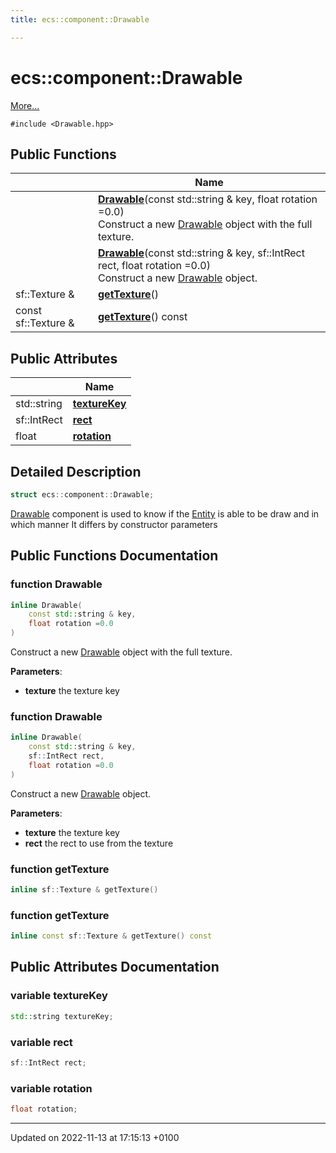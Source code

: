```yaml
---
title: ecs::component::Drawable

---
```


# ecs::component::Drawable



 [More...](#detailed-description)


`#include <Drawable.hpp>`

## Public Functions

|                | Name           |
| -------------- | -------------- |
| | **[Drawable](Classes/structecs_1_1component_1_1_drawable.md#function-drawable)**(const std::string & key, float rotation =0.0)<br>Construct a new [Drawable](Classes/structecs_1_1component_1_1_drawable.md) object with the full texture.  |
| | **[Drawable](Classes/structecs_1_1component_1_1_drawable.md#function-drawable)**(const std::string & key, sf::IntRect rect, float rotation =0.0)<br>Construct a new [Drawable](Classes/structecs_1_1component_1_1_drawable.md) object.  |
| sf::Texture & | **[getTexture](Classes/structecs_1_1component_1_1_drawable.md#function-gettexture)**() |
| const sf::Texture & | **[getTexture](Classes/structecs_1_1component_1_1_drawable.md#function-gettexture)**() const |

## Public Attributes

|                | Name           |
| -------------- | -------------- |
| std::string | **[textureKey](Classes/structecs_1_1component_1_1_drawable.md#variable-texturekey)**  |
| sf::IntRect | **[rect](Classes/structecs_1_1component_1_1_drawable.md#variable-rect)**  |
| float | **[rotation](Classes/structecs_1_1component_1_1_drawable.md#variable-rotation)**  |

## Detailed Description

```cpp
struct ecs::component::Drawable;
```


[Drawable](Classes/structecs_1_1component_1_1_drawable.md) component is used to know if the [Entity](Classes/classecs_1_1_entity.md) is able to be draw and in which manner It differs by constructor parameters 

## Public Functions Documentation

### function Drawable

```cpp
inline Drawable(
    const std::string & key,
    float rotation =0.0
)
```

Construct a new [Drawable](Classes/structecs_1_1component_1_1_drawable.md) object with the full texture. 

**Parameters**: 

  * **texture** the texture key 


### function Drawable

```cpp
inline Drawable(
    const std::string & key,
    sf::IntRect rect,
    float rotation =0.0
)
```

Construct a new [Drawable](Classes/structecs_1_1component_1_1_drawable.md) object. 

**Parameters**: 

  * **texture** the texture key 
  * **rect** the rect to use from the texture 


### function getTexture

```cpp
inline sf::Texture & getTexture()
```


### function getTexture

```cpp
inline const sf::Texture & getTexture() const
```


## Public Attributes Documentation

### variable textureKey

```cpp
std::string textureKey;
```


### variable rect

```cpp
sf::IntRect rect;
```


### variable rotation

```cpp
float rotation;
```


-------------------------------

Updated on 2022-11-13 at 17:15:13 +0100